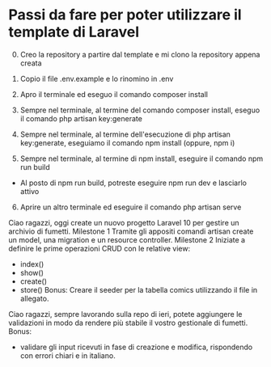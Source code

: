 # Passi da fare per poter utilizzare il template di Laravel

0. Creo la repository a partire dal template e mi clono la repository appena creata

1. Copio il file .env.example e lo rinomino in .env

2. Apro il terminale ed eseguo il comando composer install

3. Sempre nel terminale, al termine del comando composer install, eseguo il comando php artisan key:generate

4. Sempre nel terminale, al termine dell'esecuzione di php artisan key:generate, eseguiamo il comando npm install (oppure, npm i)

5. Sempre nel terminale, al termine di npm install, eseguire il comando npm run build
- Al posto di npm run build, potreste eseguire npm run dev e lasciarlo attivo

6. Aprire un altro terminale ed eseguire il comando php artisan serve


Ciao ragazzi,
oggi create un nuovo progetto Laravel 10 per gestire un archivio di fumetti.
Milestone 1
Tramite gli appositi comandi artisan create un model, una migration e un resource controller.
Milestone 2
Iniziate a definire le prime operazioni CRUD con le relative view:
- index()
- show()
- create()
- store()
Bonus:
Creare il seeder per la tabella comics utilizzando il file in allegato.

Ciao ragazzi,
sempre lavorando sulla repo di ieri, potete aggiungere le validazioni in modo da rendere più stabile il vostro gestionale di fumetti.
Bonus:
- validare gli input ricevuti in fase di creazione e modifica, rispondendo con errori chiari e in italiano.